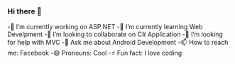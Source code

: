 ### Hi there 👋



-🔭 I’m currently working on ASP.NET
-🌱 I’m currently learning Web Develpment
-👯 I’m looking to collaborate on C# Application 
-🤔 I’m looking for help with MVC
-💬 Ask me about Android Development
-📫 How to reach me: Facebook
-😄 Pronouns: Cool
-⚡ Fun fact: I love coding

